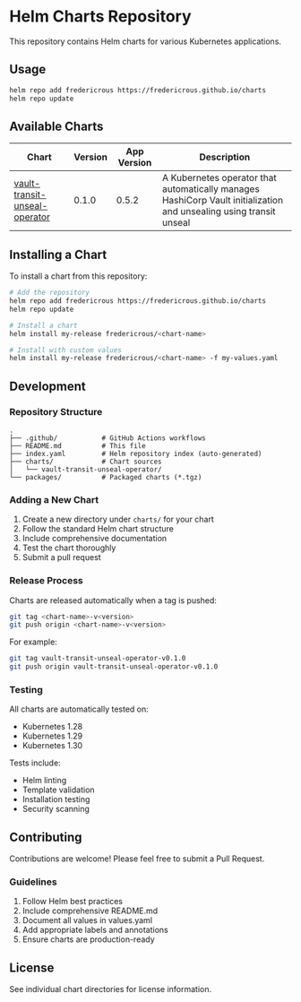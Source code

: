 # Helm Charts Repository

This repository contains Helm charts for various Kubernetes applications.

## Usage

```bash
helm repo add fredericrous https://fredericrous.github.io/charts
helm repo update
```

## Available Charts

| Chart | Version | App Version | Description |
|-------|---------|-------------|-------------|
| [vault-transit-unseal-operator](charts/vault-transit-unseal-operator/) | 0.1.0 | 0.5.2 | A Kubernetes operator that automatically manages HashiCorp Vault initialization and unsealing using transit unseal |

## Installing a Chart

To install a chart from this repository:

```bash
# Add the repository
helm repo add fredericrous https://fredericrous.github.io/charts
helm repo update

# Install a chart
helm install my-release fredericrous/<chart-name>

# Install with custom values
helm install my-release fredericrous/<chart-name> -f my-values.yaml
```

## Development

### Repository Structure

```
.
├── .github/           # GitHub Actions workflows
├── README.md          # This file
├── index.yaml         # Helm repository index (auto-generated)
├── charts/            # Chart sources
│   └── vault-transit-unseal-operator/
└── packages/          # Packaged charts (*.tgz)
```

### Adding a New Chart

1. Create a new directory under `charts/` for your chart
2. Follow the standard Helm chart structure
3. Include comprehensive documentation
4. Test the chart thoroughly
5. Submit a pull request

### Release Process

Charts are released automatically when a tag is pushed:

```bash
git tag <chart-name>-v<version>
git push origin <chart-name>-v<version>
```

For example:
```bash
git tag vault-transit-unseal-operator-v0.1.0
git push origin vault-transit-unseal-operator-v0.1.0
```

### Testing

All charts are automatically tested on:
- Kubernetes 1.28
- Kubernetes 1.29  
- Kubernetes 1.30

Tests include:
- Helm linting
- Template validation
- Installation testing
- Security scanning

## Contributing

Contributions are welcome! Please feel free to submit a Pull Request.

### Guidelines

1. Follow Helm best practices
2. Include comprehensive README.md
3. Document all values in values.yaml
4. Add appropriate labels and annotations
5. Ensure charts are production-ready

## License

See individual chart directories for license information.

